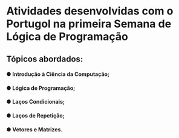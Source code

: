 # Atividades desenvolvidas com o Portugol na primeira Semana de Lógica de Programação

## Tópicos abordados:

#### ● Introdução à Ciência da Computação;
#### ● Lógica de Programação;
#### ● Laços Condicionais;
#### ● Laços de Repetição;
#### ● Vetores e Matrizes.
